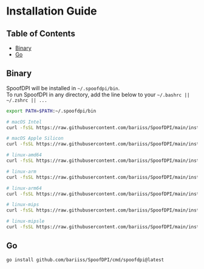 # Installation Guide

## Table of Contents

<!--ts-->
   * [Binary](#binary)
   * [Go](#go)
<!--te-->

## Binary
SpoofDPI will be installed in `~/.spoofdpi/bin`.  
To run SpoofDPI in any directory, add the line below to your `~/.bashrc || ~/.zshrc || ...`
```bash
export PATH=$PATH:~/.spoofdpi/bin
```
```bash
# macOS Intel
curl -fsSL https://raw.githubusercontent.com/bariiss/SpoofDPI/main/install.sh | bash -s darwin-amd64

# macOS Apple Silicon
curl -fsSL https://raw.githubusercontent.com/bariiss/SpoofDPI/main/install.sh | bash -s darwin-arm64

# linux-amd64
curl -fsSL https://raw.githubusercontent.com/bariiss/SpoofDPI/main/install.sh | bash -s linux-amd64

# linux-arm
curl -fsSL https://raw.githubusercontent.com/bariiss/SpoofDPI/main/install.sh | bash -s linux-arm

# linux-arm64
curl -fsSL https://raw.githubusercontent.com/bariiss/SpoofDPI/main/install.sh | bash -s linux-arm64

# linux-mips
curl -fsSL https://raw.githubusercontent.com/bariiss/SpoofDPI/main/install.sh | bash -s linux-mips

# linux-mipsle
curl -fsSL https://raw.githubusercontent.com/bariiss/SpoofDPI/main/install.sh | bash -s linux-mipsle
```

## Go
```bash
go install github.com/bariiss/SpoofDPI/cmd/spoofdpi@latest
```
